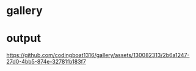 # gallery

# output


https://github.com/codingboat1316/gallery/assets/130082313/2b6a1247-27d0-4bb5-874e-32781fb183f7


